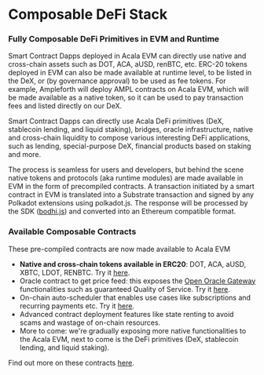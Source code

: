 # Composable DeFi Stack

### **Fully Composable DeFi Primitives in EVM and Runtime**

Smart Contract Dapps deployed in Acala EVM can directly use native and cross-chain assets such as DOT, ACA, aUSD, renBTC, etc. ERC-20 tokens deployed in EVM can also be made available at runtime level, to be listed in the DeX, or \(by governance approval\) to be used as fee tokens. For example, Ampleforth will deploy AMPL contracts on Acala EVM, which will be made available as a native token, so it can be used to pay transaction fees and listed directly on our DeX.

Smart Contract Dapps can directly use Acala DeFi primitives \(DeX, stablecoin lending, and liquid staking\), bridges, oracle infrastructure, native and cross-chain liquidity to compose various interesting DeFi applications, such as lending, special-purpose DeX, financial products based on staking and more.

The process is seamless for users and developers, but behind the scene native tokens and protocols \(aka runtime modules\) are made available in EVM in the form of precompiled contracts. A transaction initiated by a smart contract in EVM is translated into a Substrate transaction and signed by any Polkadot extensions using polkadot.js. The response will be processed by the SDK \([bodhi.js](https://github.com/AcalaNetwork/bodhi.js)\) and converted into an Ethereum compatible format.

### Available Composable Contracts

These pre-compiled contracts are now made available to Acala EVM

* **Native and cross-chain tokens available in ERC20**: DOT, ACA, aUSD, XBTC, LDOT, RENBTC. Try it [here](https://wiki.acala.network/build/development-guide/smart-contracts/advanced/use-native-tokens).
* Oracle contract to get price feed: this exposes the [Open Oracle Gateway](https://wiki.acala.network/learn/basics/oracle) functionalities such as guaranteed Quality of Service. Try it [here](https://wiki.acala.network/build/development-guide/smart-contracts/advanced/use-oracle-feeds).
* On-chain auto-scheduler that enables use cases like subscriptions and recurring payments etc. Try it [here](https://wiki.acala.network/build/development-guide/smart-contracts/advanced/use-on-chain-scheduler).
* Advanced contract deployment features like state renting to avoid scams and wastage of on-chain resources.
* More to come: we're gradually exposing more native functionalities to the Acala EVM, next to come is the DeFi primitives \(DeX, stablecoin lending, and liquid staking\).

Find out more on these contracts [here](https://github.com/AcalaNetwork/predeploy-contracts#predeployed-system-contract).

